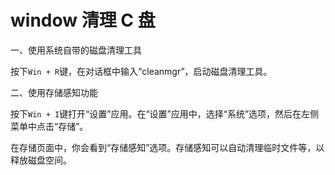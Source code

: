 # window 清理 C 盘

一、使用系统自带的磁盘清理工具

按下`Win + R`键，在对话框中输入“cleanmgr”，启动磁盘清理工具。

二、使用存储感知功能

按下`Win + I`键打开“设置”应用。在“设置”应用中，选择“系统”选项，然后在左侧菜单中点击“存储”。

在存储页面中，你会看到“存储感知”选项。存储感知可以自动清理临时文件等，以释放磁盘空间。
